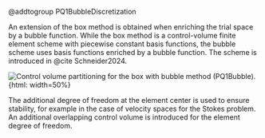 @addtogroup PQ1BubbleDiscretization

An extension of the box method is obtained when enriching the trial space by a bubble function.
While the box method is a control-volume finite element scheme with piecewise constant basis functions,
the bubble scheme uses basis functions enriched by a bubble function. The scheme is introduced in @cite Schneider2024.

![Control volume partitioning for the box with bubble method (PQ1Bubble).](pq1bubble.svg){html: width=50%}

The additional degree of freedom at the element center is used to ensure stability, for example in the case
of velocity spaces for the Stokes problem. An additional overlapping control volume is introduced for
the element degree of freedom.